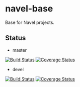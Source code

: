 navel-base
==========

Base for Navel projects.

Status
------

- master

[![Build Status](https://travis-ci.org/Navel-IT/navel-base.svg?branch=master)](https://travis-ci.org/Navel-IT/navel-base?branch=master)
[![Coverage Status](https://coveralls.io/repos/github/Navel-IT/navel-base/badge.svg?branch=master)](https://coveralls.io/github/Navel-IT/navel-base?branch=master)

- devel

[![Build Status](https://travis-ci.org/Navel-IT/navel-base.svg?branch=devel)](https://travis-ci.org/Navel-IT/navel-base?branch=devel)
[![Coverage Status](https://coveralls.io/repos/github/Navel-IT/navel-base/badge.svg?branch=devel)](https://coveralls.io/github/Navel-IT/navel-base?branch=devel)
